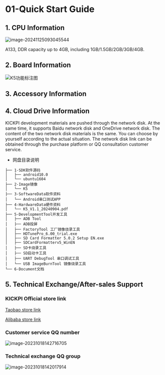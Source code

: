 # 01-Quick Start Guide



## 1. CPU Information

![image-20241125093045544](http://tanzhtanzh.oss-cn-shenzhen.aliyuncs.com/img/image-20241125093045544.png)



A133, DDR capacity up to 4GB, including 1GB/1.5GB/2GB/3GB/4GB.

## 2. Board Information

![K5功能标注图](http://tanzhtanzh.oss-cn-shenzhen.aliyuncs.com/img/K5功能标注图.jpg)

## 3. Accessory Information



## 4. Cloud Drive Information

KICKPI development materials are pushed through the network disk. At the same time, it supports Baidu network disk and OneDrive network disk. The content of the two network disk materials is the same. You can choose by yourself according to the actual situation. The network disk link can be obtained through the purchase platform or QQ consultation customer service.

* 网盘目录说明

```
├── 1-SDK软件源码
│   ├── android10.0
│   └── ubuntu1604
├── 2-Image镜像
│   └── K5
├── 3-SoftwareData软件资料
│   └── Android串口测试APP
├── 4-HardwareData硬件资料
│   └── K5_V1.1_20240904.pdf
├── 5-DevelopmentTool开发工具
│   ├── ADB Tool
│   ├── ADB投屏
│   ├── FactoryTool 工厂镜像烧录工具
│   ├── HDTunePro_6.00_trial.exe
│   ├── SD Card Formatter 5.0.2 Setup EN.exe
│   ├── SDCardFormatterv5_WinEN
│   ├── SD卡烧录工具
│   ├── SD启动卡工具
│   ├── UART DebugTool 串口调试工具
│   └── USB ImageBurnTool 镜像烧录工具
└── 6-Document文档
```



## 5. Technical Exchange/After-sales Support

### KICKPI Official store link

[Taobao store link](https://shop183733283.taobao.com/?spm=a230r.7195193.1997079397.2.10f76f498zHqMG)

[Alibaba store link](https://shop122g2107958t7.1688.com/page/index.html?spm=0.0.wp_pc_common_header_companyName_undefined.0)

### Customer service QQ number

![image-20231018142716705](http://tanzhtanzh.oss-cn-shenzhen.aliyuncs.com/img/image-20231018142716705.png)



### Technical exchange QQ group

![image-20231018142017914](http://tanzhtanzh.oss-cn-shenzhen.aliyuncs.com/img/image-20231018142017914.png)